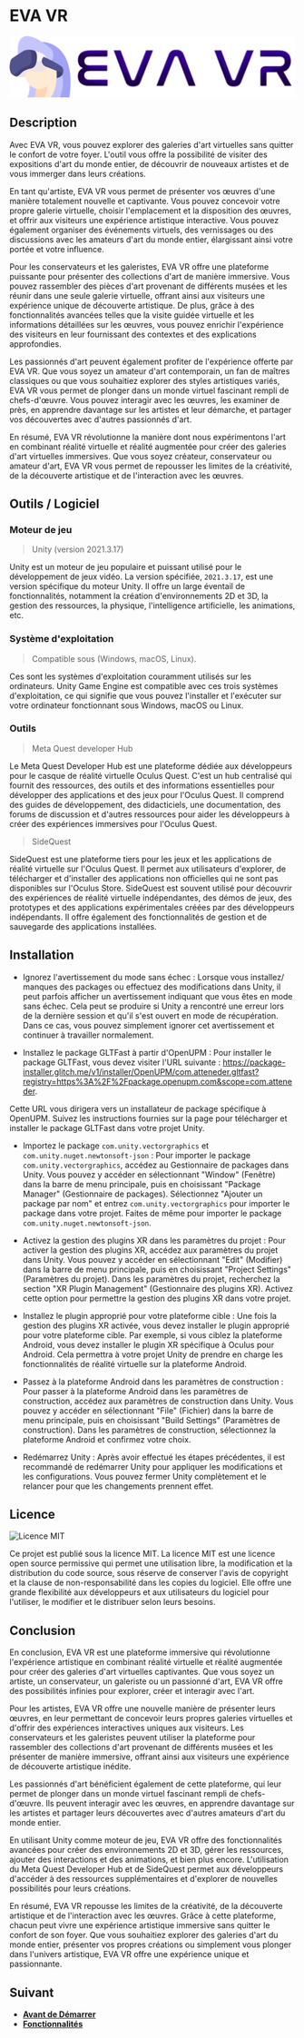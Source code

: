 # EVA VR

![EVA VR](title-and-logo.png)

## Description

Avec EVA VR, vous pouvez explorer des galeries d'art virtuelles sans quitter le confort de votre foyer. L'outil vous offre la possibilité de visiter des expositions d'art du monde entier, de découvrir de nouveaux artistes et de vous immerger dans leurs créations.

En tant qu'artiste, EVA VR vous permet de présenter vos œuvres d'une manière totalement nouvelle et captivante. Vous pouvez concevoir votre propre galerie virtuelle, choisir l'emplacement et la disposition des œuvres, et offrir aux visiteurs une expérience artistique interactive. Vous pouvez également organiser des événements virtuels, des vernissages ou des discussions avec les amateurs d'art du monde entier, élargissant ainsi votre portée et votre influence.

Pour les conservateurs et les galeristes, EVA VR offre une plateforme puissante pour présenter des collections d'art de manière immersive. Vous pouvez rassembler des pièces d'art provenant de différents musées et les réunir dans une seule galerie virtuelle, offrant ainsi aux visiteurs une expérience unique de découverte artistique. De plus, grâce à des fonctionnalités avancées telles que la visite guidée virtuelle et les informations détaillées sur les œuvres, vous pouvez enrichir l'expérience des visiteurs en leur fournissant des contextes et des explications approfondies.

Les passionnés d'art peuvent également profiter de l'expérience offerte par EVA VR. Que vous soyez un amateur d'art contemporain, un fan de maîtres classiques ou que vous souhaitiez explorer des styles artistiques variés, EVA VR vous permet de plonger dans un monde virtuel fascinant rempli de chefs-d'œuvre. Vous pouvez interagir avec les œuvres, les examiner de près, en apprendre davantage sur les artistes et leur démarche, et partager vos découvertes avec d'autres passionnés d'art.

En résumé, EVA VR révolutionne la manière dont nous expérimentons l'art en combinant réalité virtuelle et réalité augmentée pour créer des galeries d'art virtuelles immersives. Que vous soyez créateur, conservateur ou amateur d'art, EVA VR vous permet de repousser les limites de la créativité, de la découverte artistique et de l'interaction avec les œuvres.

## Outils / Logiciel

### Moteur de jeu

> Unity (version 2021.3.17)

Unity est un moteur de jeu populaire et puissant utilisé pour le développement de jeux vidéo. La version spécifiée, `2021.3.17`, est une version spécifique du moteur Unity. Il offre un large éventail de fonctionnalités, notamment la création d'environnements 2D et 3D, la gestion des ressources, la physique, l'intelligence artificielle, les animations, etc.

### Système d'exploitation

> Compatible sous (Windows, macOS, Linux).

Ces sont les systèmes d'exploitation couramment utilisés sur les ordinateurs. Unity Game Engine est compatible avec ces trois systèmes d'exploitation, ce qui signifie que vous pouvez l'installer et l'exécuter sur votre ordinateur fonctionnant sous Windows, macOS ou Linux.

### Outils

> Meta Quest developer Hub

Le Meta Quest Developer Hub est une plateforme dédiée aux développeurs pour le casque de réalité virtuelle Oculus Quest. C'est un hub centralisé qui fournit des ressources, des outils et des informations essentielles pour développer des applications et des jeux pour l'Oculus Quest. Il comprend des guides de développement, des didacticiels, une documentation, des forums de discussion et d'autres ressources pour aider les développeurs à créer des expériences immersives pour l'Oculus Quest.

> SideQuest

SideQuest est une plateforme tiers pour les jeux et les applications de réalité virtuelle sur l'Oculus Quest. Il permet aux utilisateurs d'explorer, de télécharger et d'installer des applications non officielles qui ne sont pas disponibles sur l'Oculus Store. SideQuest est souvent utilisé pour découvrir des expériences de réalité virtuelle indépendantes, des démos de jeux, des prototypes et des applications expérimentales créées par des développeurs indépendants. Il offre également des fonctionnalités de gestion et de sauvegarde des applications installées.

## Installation

- Ignorez l'avertissement du mode sans échec : Lorsque vous installez/ manques des packages ou effectuez des modifications dans Unity, il peut parfois afficher un avertissement indiquant que vous êtes en mode sans échec. Cela peut se produire si Unity a rencontré une erreur lors de la dernière session et qu'il s'est ouvert en mode de récupération. Dans ce cas, vous pouvez simplement ignorer cet avertissement et continuer à travailler normalement.

- Installez le package GLTFast à partir d'OpenUPM : Pour installer le package GLTFast, vous devez visiter l'URL suivante : <https://package-installer.glitch.me/v1/installer/OpenUPM/com.atteneder.gltfast?registry=https%3A%2F%2Fpackage.openupm.com&scope=com.atteneder>.

Cette URL vous dirigera vers un installateur de package spécifique à OpenUPM. Suivez les instructions fournies sur la page pour télécharger et installer le package GLTFast dans votre projet Unity.

- Importez le package `com.unity.vectorgraphics` et `com.unity.nuget.newtonsoft-json` :
  Pour importer le package `com.unity.vectorgraphics`, accédez au Gestionnaire de packages dans Unity. Vous pouvez y accéder en sélectionnant "Window" (Fenêtre) dans la barre de menu principale, puis en choisissant "Package Manager" (Gestionnaire de packages). Sélectionnez "Ajouter un package par nom" et entrez `com.unity.vectorgraphics` pour importer le package dans votre projet. Faites de même pour importer le package `com.unity.nuget.newtonsoft-json`.

- Activez la gestion des plugins XR dans les paramètres du projet : Pour activer la gestion des plugins XR, accédez aux paramètres du projet dans Unity. Vous pouvez y accéder en sélectionnant "Edit" (Modifier) dans la barre de menu principale, puis en choisissant "Project Settings" (Paramètres du projet). Dans les paramètres du projet, recherchez la section "XR Plugin Management" (Gestionnaire des plugins XR). Activez cette option pour permettre la gestion des plugins XR dans votre projet.

- Installez le plugin approprié pour votre plateforme cible : Une fois la gestion des plugins XR activée, vous devez installer le plugin approprié pour votre plateforme cible. Par exemple, si vous ciblez la plateforme Android, vous devez installer le plugin XR spécifique à Oculus pour Android. Cela permettra à votre projet Unity de prendre en charge les fonctionnalités de réalité virtuelle sur la plateforme Android.

- Passez à la plateforme Android dans les paramètres de construction : Pour passer à la plateforme Android dans les paramètres de construction, accédez aux paramètres de construction dans Unity. Vous pouvez y accéder en sélectionnant "File" (Fichier) dans la barre de menu principale, puis en choisissant "Build Settings" (Paramètres de construction). Dans les paramètres de construction, sélectionnez la plateforme Android et confirmez votre choix.

- Redémarrez Unity : Après avoir effectué les étapes précédentes, il est recommandé de redémarrer Unity pour appliquer les modifications et les configurations. Vous pouvez fermer Unity complètement et le relancer pour que les changements prennent effet.

## Licence

![Licence MIT](https://img.shields.io/badge/License-MIT-green.svg)

Ce projet est publié sous la licence MIT. La licence MIT est une licence open source permissive qui permet une utilisation libre, la modification et la distribution du code source, sous réserve de conserver l'avis de copyright et la clause de non-responsabilité dans les copies du logiciel. Elle offre une grande flexibilité aux développeurs et aux utilisateurs du logiciel pour l'utiliser, le modifier et le distribuer selon leurs besoins.

## Conclusion

En conclusion, EVA VR est une plateforme immersive qui révolutionne l'expérience artistique en combinant réalité virtuelle et réalité augmentée pour créer des galeries d'art virtuelles captivantes. Que vous soyez un artiste, un conservateur, un galeriste ou un passionné d'art, EVA VR offre des possibilités infinies pour explorer, créer et interagir avec l'art.

Pour les artistes, EVA VR offre une nouvelle manière de présenter leurs œuvres, en leur permettant de concevoir leurs propres galeries virtuelles et d'offrir des expériences interactives uniques aux visiteurs. Les conservateurs et les galeristes peuvent utiliser la plateforme pour rassembler des collections d'art provenant de différents musées et les présenter de manière immersive, offrant ainsi aux visiteurs une expérience de découverte artistique inédite.

Les passionnés d'art bénéficient également de cette plateforme, qui leur permet de plonger dans un monde virtuel fascinant rempli de chefs-d'œuvre. Ils peuvent interagir avec les œuvres, en apprendre davantage sur les artistes et partager leurs découvertes avec d'autres amateurs d'art du monde entier.

En utilisant Unity comme moteur de jeu, EVA VR offre des fonctionnalités avancées pour créer des environnements 2D et 3D, gérer les ressources, ajouter des interactions et des animations, et bien plus encore. L'utilisation du Meta Quest Developer Hub et de SideQuest permet aux développeurs d'accéder à des ressources supplémentaires et d'explorer de nouvelles possibilités pour leurs créations.

En résumé, EVA VR repousse les limites de la créativité, de la découverte artistique et de l'interaction avec les œuvres. Grâce à cette plateforme, chacun peut vivre une expérience artistique immersive sans quitter le confort de son foyer. Que vous souhaitiez explorer des galeries d'art du monde entier, présenter vos propres créations ou simplement vous plonger dans l'univers artistique, EVA VR offre une expérience unique et passionnante.

## Suivant

- **[Avant de Démarrer](md__before_starting.html)**
- **[Fonctionnalités](md__features.html)**
